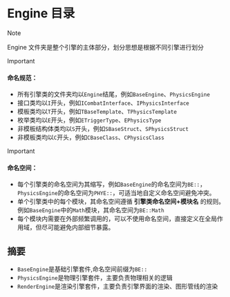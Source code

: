 # Engine 目录

> [!Note]
> Engine 文件夹是整个引擎的主体部分，划分思想是根据不同引擎进行划分

> [!Important]
>
> #### 命名规范：
>
> - 所有引擎类的文件夹均以`Engine`结尾，例如`BaseEngine`、`PhysicsEngine`
> - 接口类均以`I`开头，例如`ICombatInterface`、`IPhysicsInterface`
> - 模板类均以`T`开头，例如`TBaseTemplate`、`TPhysicsTemplate`
> - 枚举类均以`E`开头，例如`ETriggerType`、`EPhysicsType`
> - 非模板结构体类均以`S`开头，例如`SBaseStruct`、`SPhysicsStruct`
> - 非模板类均以`C`开头，例如`CBaseClass`、`CPhysicsClass`

> [!Important]
>
> #### 命名空间：
>
> - 每个引擎类的命名空间为其缩写，例如`BaseEngine`的命名空间为`BE::`，`PhysicsEngine`的命名空间为`PHYE::`，可适当地自定义命名空间避免冲突。
> - 单个引擎类中的每个模块，其命名空间遵循 **引擎类命名空间+模块名** 的规则。例如`BaseEngine`中的`Math`模块，其命名空间为`BE::Math`
> - 每个模块内需要在外部频繁调用的，可以不使用命名空间，直接定义在全局作用域，但尽可能避免内部细节暴露。

## 摘要

- `BaseEngine`是基础引擎套件,命名空间前缀为`BE::`
- `PhysicsEngine`是物理引擎套件，主要负责物理相关的逻辑
- `RenderEngine`是渲染引擎套件，主要负责引擎界面的渲染、图形管线的渲染
